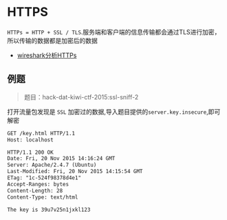 
# HTTPS

`HTTPs = HTTP + SSL / TLS`.服务端和客户端的信息传输都会通过TLS进行加密，所以传输的数据都是加密后的数据

- [wireshark分析HTTPs](http://www.freebuf.com/articles/system/37900.html)

## 例题

> 题目：hack-dat-kiwi-ctf-2015:ssl-sniff-2

打开流量包发现是 `SSL` 加密过的数据,导入题目提供的`server.key.insecure`,即可解密

```xml
GET /key.html HTTP/1.1
Host: localhost

HTTP/1.1 200 OK
Date: Fri, 20 Nov 2015 14:16:24 GMT
Server: Apache/2.4.7 (Ubuntu)
Last-Modified: Fri, 20 Nov 2015 14:15:54 GMT
ETag: "1c-524f98378d4e1"
Accept-Ranges: bytes
Content-Length: 28
Content-Type: text/html

The key is 39u7v25n1jxkl123
```